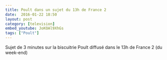 ```yaml
---
title: Poult dans un sujet du 13h de France 2
date:  2016-01-22 18:50
layout: post
category: [television]
embed_youtube: JoKOAl9XhGs
tags: ["Poult"]
---
```




Sujet de 3 minutes sur la biscuitrie Poult diffusé dans le 13h de France 2 (du week-end)

